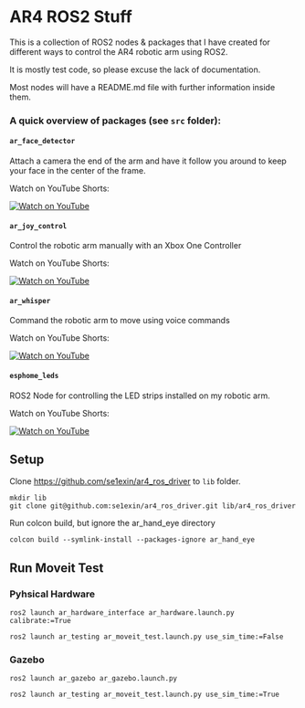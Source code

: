 # AR4 ROS2 Stuff

This is a collection of ROS2 nodes & packages that I have created for different ways to control the AR4 robotic arm using ROS2.

It is mostly test code, so please excuse the lack of documentation.

Most nodes will have a README.md file with further information inside them.

### A quick overview of packages (see `src` folder):
#### `ar_face_detector`
Attach a camera the end of the arm and have it follow you around to keep your face in the center of the frame.

Watch on YouTube Shorts:

[![Watch on YouTube](https://img.youtube.com/vi/Apb1FqWfFz0/0.jpg)](https://youtube.com/shorts/Apb1FqWfFz0)


#### `ar_joy_control`
Control the robotic arm manually with an Xbox One Controller

Watch on YouTube Shorts:

[![Watch on YouTube](https://img.youtube.com/vi/easpZBXLTY4/0.jpg)](https://youtube.com/shorts/easpZBXLTY4)

#### `ar_whisper`
Command the robotic arm to move using voice commands

Watch on YouTube Shorts:

[![Watch on YouTube](https://img.youtube.com/vi/6ZTR-59qkAY/0.jpg)](https://youtube.com/shorts/6ZTR-59qkAY)

#### `esphome_leds`
ROS2 Node for controlling the LED strips installed on my robotic arm.

Watch on YouTube Shorts:

[![Watch on YouTube](https://img.youtube.com/vi/19Ep5-LoDiw/0.jpg)](https://youtube.com/shorts/19Ep5-LoDiw)

## Setup
Clone https://github.com/se1exin/ar4_ros_driver to `lib` folder.

```
mkdir lib
git clone git@github.com:se1exin/ar4_ros_driver.git lib/ar4_ros_driver
```

Run colcon build, but ignore the ar_hand_eye directory
```
colcon build --symlink-install --packages-ignore ar_hand_eye
```

## Run Moveit Test
### Pyhsical Hardware
```
ros2 launch ar_hardware_interface ar_hardware.launch.py calibrate:=True

ros2 launch ar_testing ar_moveit_test.launch.py use_sim_time:=False
```

### Gazebo
```
ros2 launch ar_gazebo ar_gazebo.launch.py

ros2 launch ar_testing ar_moveit_test.launch.py use_sim_time:=True
```
